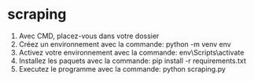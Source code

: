 # scraping
1) Avec CMD, placez-vous dans votre dossier
2) Créez un environnement avec la commande: python -m venv env
3) Activez votre environnement avec la commande: env\Scripts\activate
4) Installez les paquets avec la commande: pip install -r requirements.txt
5) Executez le programme avec la commande: python scraping.py

